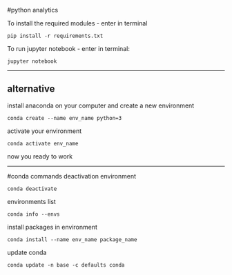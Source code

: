 #python analytics

To install the required modules - enter in terminal
```commandline
pip install -r requirements.txt
```

To run jupyter notebook - enter in terminal:
```commandline
jupyter notebook
```
---
## alternative

install anaconda on your computer and create a new environment
```commandline
conda create --name env_name python=3
```
activate your environment
```commandline
conda activate env_name
```
now you ready to work

---
#conda commands
deactivation environment
```commandline
conda deactivate
```

environments list
```commandline
conda info --envs
```

install packages in environment
```commandline
conda install --name env_name package_name
```

update conda
```commandline
conda update -n base -c defaults conda
```